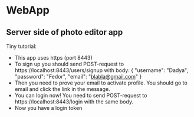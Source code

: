 # WebApp 
## Server side of photo editor app

Tiny tutorial:
- This app uses https (port 8443)
- To sign up you should send POST-request to https://localhost:8443/users/signup with body:
{
  "username": "Dadya",
  "password": "Fedor",
  "email": "blabla@gmail.com"
}
- Then you need to prove your email to activate profile. You should go to email and click the link in the message.
- You can login now! You need to send POST-request to https://localhost:8443/login with the same body.
- Now you have a login token 
